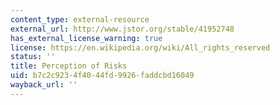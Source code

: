 ```yaml
---
content_type: external-resource
external_url: http://www.jstor.org/stable/41952748
has_external_license_warning: true
license: https://en.wikipedia.org/wiki/All_rights_reserved
status: ''
title: Perception of Risks
uid: b7c2c923-4f40-44fd-9926-faddcbd16049
wayback_url: ''
---
```

